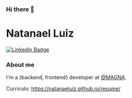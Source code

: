 ### Hi there 👋

<!--
**NatanaeLuiz/NatanaeLuiz** is a ✨ _special_ ✨ repository because its `README.md` (this file) appears on your GitHub profile.

Here are some ideas to get you started:

- 🔭 I’m currently working on ...
- 🌱 I’m currently learning ...
- 👯 I’m looking to collaborate on ...
- 🤔 I’m looking for help with ...
- 💬 Ask me about ...
- 📫 How to reach me: ...
- 😄 Pronouns: ...
- ⚡ Fun fact: ...
-->

# Natanael Luiz

[![Linkedin Badge](https://img.shields.io/badge/-LinkedIn-blue?style=flat-square&logo=Linkedin&logoColor=white&link=https://www.linkedin.com/in/natanael-luiz-10/)](https://www.linkedin.com/in/natanael-luiz-10/)

### About me
I'm a {backend, frontend} developer at [@MAGNA](https://www.magnasistemas.com.br/wps/portal/internet).

Curriculo:
https://natanaeluiz.github.io/resume/
